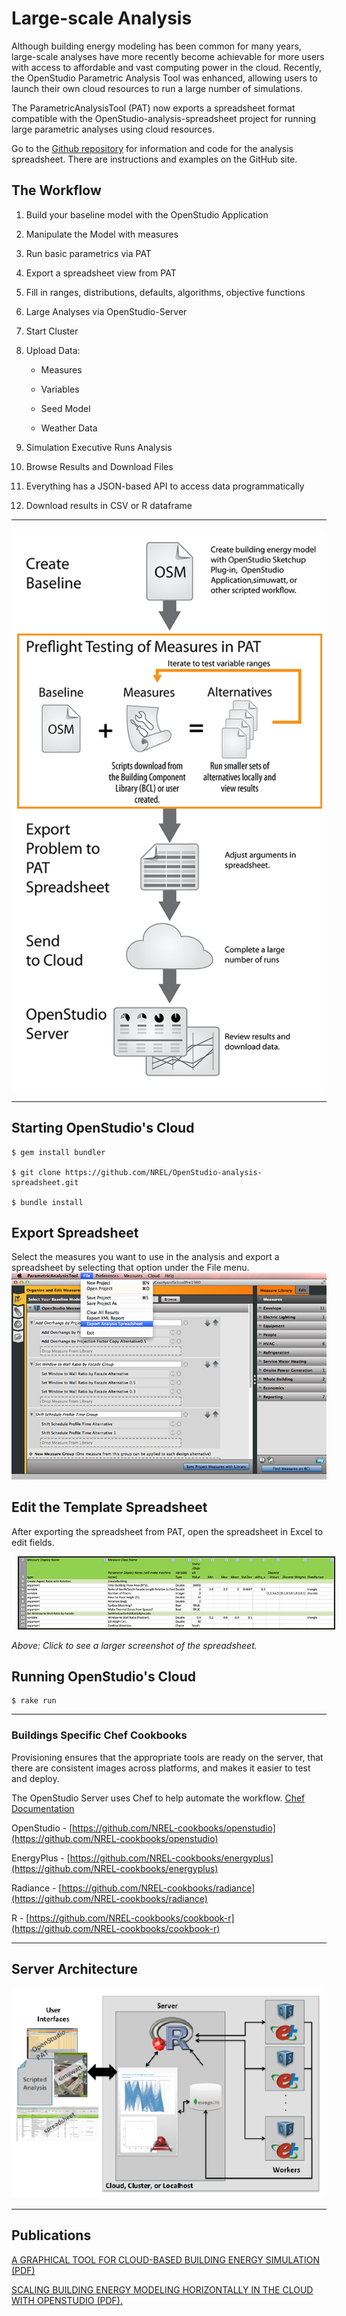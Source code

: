 <h1>Large-scale Analysis</h1>

Although building energy modeling has been common for many years, large-scale analyses have more recently become achievable for more users with access to affordable and vast computing power in the cloud. Recently, the OpenStudio Parametric Analysis Tool was enhanced, allowing users to launch their own cloud resources to run a large number of simulations. 

The ParametricAnalysisTool (PAT) now exports a spreadsheet format compatible with the OpenStudio-analysis-spreadsheet project for running large parametric analyses using cloud resources.

Go to the [Github repository](https://github.com/NREL/OpenStudio-analysis-spreadsheet) for information and code for the analysis spreadsheet. There are instructions and examples on the GitHub site.

## The Workflow

1. Build your baseline model with the OpenStudio Application

2. Manipulate the Model with measures

3. Run basic parametrics via PAT
4. Export a spreadsheet view from PAT
5. Fill in ranges, distributions, defaults, algorithms, objective functions

6. Large Analyses via OpenStudio-Server
7. Start Cluster

8. Upload Data:

      * Measures

      * Variables

      * Seed Model

      * Weather Data

9. Simulation Executive Runs Analysis

10. Browse Results and Download Files

11. Everything has a JSON-based API to access data programmatically

12. Download results in CSV or R dataframe


__________

![Analysis Workflow](../../img/large_scale/cloud_run_process_diagram.png "Analysis Workflow")

__________

## Starting OpenStudio's Cloud

    $ gem install bundler

    $ git clone https://github.com/NREL/OpenStudio-analysis-spreadsheet.git

    $ bundle install
    
## Export Spreadsheet
Select the measures you want to use in the analysis and export a spreadsheet by selecting that option under the File menu.
![Export Spreadsheet](../../img/large_scale/export_spreadsheet.png "Export Spreadsheet")
        
## Edit the Template Spreadsheet
After exporting the spreadsheet from PAT, open the spreadsheet in Excel to edit fields.

 <a href="../../img/large_scale/spreadsheet.png" target="_blank">
<img src="../../img/large_scale/small_spreadsheet.png" alt="Resized JPEG graphic" title="Click to view larger version" border="2" width="760" height="" hspace="10" /></a>

*Above: Click to see a larger screenshot of the spreadsheet.*

## Running OpenStudio's Cloud

    $ rake run
__________

### Buildings Specific Chef Cookbooks
Provisioning ensures that the appropriate tools are ready on the server, that there are consistent images across platforms, and makes it easier to test and deploy.

The OpenStudio Server uses Chef to help automate the workflow. 
[Chef Documentation](https://docs.getchef.com/chef_overview.html)

OpenStudio - [https://github.com/NREL-cookbooks/openstudio](https://github.com/NREL-cookbooks/openstudio)


EnergyPlus - [https://github.com/NREL-cookbooks/energyplus](https://github.com/NREL-cookbooks/energyplus)


Radiance - [https://github.com/NREL-cookbooks/radiance](https://github.com/NREL-cookbooks/radiance)


R - [https://github.com/NREL-cookbooks/cookbook-r](https://github.com/NREL-cookbooks/cookbook-r)




__________

## Server Architecture
![Analysis Architecture](../../img/large_scale/architecture.png "Architecture")

__________


## Publications

[A GRAPHICAL TOOL FOR CLOUD-BASED BUILDING ENERGY SIMULATION (PDF)](https://www.ashrae.org/File%20Library/docLib/Events/ASHRAE-IPBSA-USA/Presentations/12_Macumber.pdf)

[SCALING BUILDING ENERGY MODELING HORIZONTALLY IN THE CLOUD WITH OPENSTUDIO (PDF).](https://www.ashrae.org/File%20Library/docLib/Events/ASHRAE-IPBSA-USA/Presentations/11_Long.pdf)

